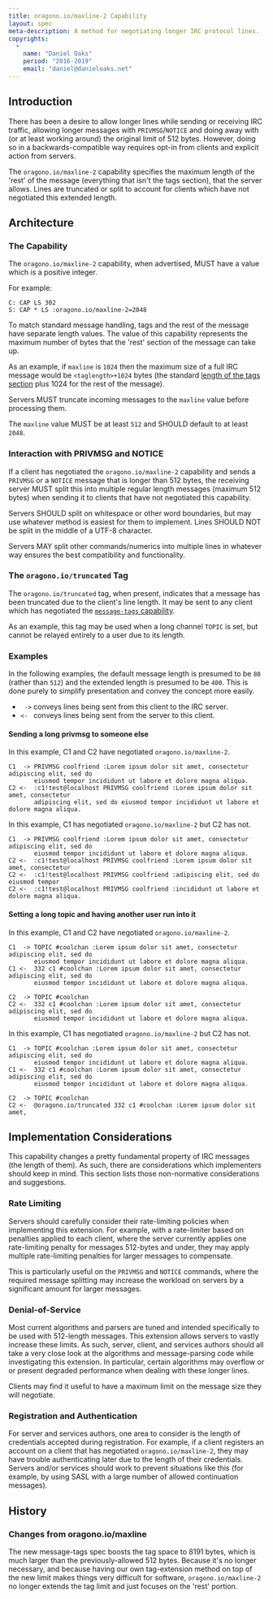 ```yaml
---
title: oragono.io/maxline-2 Capability
layout: spec
meta-description: A method for negotiating longer IRC protocol lines.
copyrights:
  -
    name: "Daniel Oaks"
    period: "2016-2019"
    email: "daniel@danieloaks.net"
---
```

## Introduction
There has been a desire to allow longer lines while sending or receiving IRC traffic, allowing longer messages with `PRIVMSG`/`NOTICE` and doing away with (or at least working around) the original limit of 512 bytes. However, doing so in a backwards-compatible way requires opt-in from clients and explicit action from servers.

The `oragono.io/maxline-2` capability specifies the maximum length of the 'rest' of the message (everything that isn't the tags section), that the server allows. Lines are truncated or split to account for clients which have not negotiated this extended length.


## Architecture

### The Capability
The `oragono.io/maxline-2` capability, when advertised, MUST have a value which is a positive integer.

For example:

    C: CAP LS 302
    S: CAP * LS :oragono.io/maxline-2=2048

To match standard message handling, tags and the rest of the message have separate length values. The value of this capability represents the maximum number of bytes that the 'rest' section of the message can take up.

As an example, if `maxline` is `1024` then the maximum size of a full IRC message would be `<taglength>+1024` bytes (the standard [length of the tags section](https://ircv3.net/specs/extensions/message-tags.html#size-limit) plus 1024 for the rest of the message).

Servers MUST truncate incoming messages to the `maxline` value before processing them.

The `maxline` value MUST be at least `512` and SHOULD default to at least `2048`.

### Interaction with PRIVMSG and NOTICE
If a client has negotiated the `oragono.io/maxline-2` capability and sends a `PRIVMSG` or a `NOTICE` message that is longer than 512 bytes, the receiving server MUST split this into multiple regular length messages (maximum 512 bytes) when sending it to clients that have not negotiated this capability.

Servers SHOULD split on whitespace or other word boundaries, but may use whatever method is easiest for them to implement. Lines SHOULD NOT be split in the middle of a UTF-8 character.

Servers MAY split other commands/numerics into multiple lines in whatever way ensures the best compatibility and functionality.

### The `oragono.io/truncated` Tag
The `oragono.io/truncated` tag, when present, indicates that a message has been truncated due to the client's line length. It may be sent to any client which has negotiated the [`message-tags` capability](https://ircv3.net/specs/extensions/message-tags.html#message-tags-capability).

As an example, this tag may be used when a long channel `TOPIC` is set, but cannot be relayed entirely to a user due to its length.

### Examples
In the following examples, the default message length is presumed to be `80` (rather than `512`) and the extended length is presumed to be `400`. This is done purely to simplify presentation and convey the concept more easily.

* ` ->` conveys lines being sent from this client to the IRC server.
* `<- ` conveys lines being sent from the server to this client.

#### Sending a long privmsg to someone else
In this example, C1 and C2 have negotiated `oragono.io/maxline-2`.

    C1  -> PRIVMSG coolfriend :Lorem ipsum dolor sit amet, consectetur adipiscing elit, sed do
           eiusmod tempor incididunt ut labore et dolore magna aliqua.
    C2 <-  :c1!test@localhost PRIVMSG coolfriend :Lorem ipsum dolor sit amet, consectetur
           adipiscing elit, sed do eiusmod tempor incididunt ut labore et dolore magna aliqua.

In this example, C1 has negotiated `oragono.io/maxline-2` but C2 has not.

    C1  -> PRIVMSG coolfriend :Lorem ipsum dolor sit amet, consectetur adipiscing elit, sed do
           eiusmod tempor incididunt ut labore et dolore magna aliqua.
    C2 <-  :c1!test@localhost PRIVMSG coolfriend :Lorem ipsum dolor sit amet, consectetur
    C2 <-  :c1!test@localhost PRIVMSG coolfriend :adipiscing elit, sed do eiusmod tempor
    C2 <-  :c1!test@localhost PRIVMSG coolfriend :incididunt ut labore et dolore magna aliqua.

#### Setting a long topic and having another user run into it
In this example, C1 and C2 have negotiated `oragono.io/maxline-2`.

    C1  -> TOPIC #coolchan :Lorem ipsum dolor sit amet, consectetur adipiscing elit, sed do
           eiusmod tempor incididunt ut labore et dolore magna aliqua.
    C1 <-  332 c1 #coolchan :Lorem ipsum dolor sit amet, consectetur adipiscing elit, sed do
           eiusmod tempor incididunt ut labore et dolore magna aliqua.

    C2  -> TOPIC #coolchan
    C2 <-  332 c1 #coolchan :Lorem ipsum dolor sit amet, consectetur adipiscing elit, sed do
           eiusmod tempor incididunt ut labore et dolore magna aliqua.

In this example, C1 has negotiated `oragono.io/maxline-2` but C2 has not.

    C1  -> TOPIC #coolchan :Lorem ipsum dolor sit amet, consectetur adipiscing elit, sed do
           eiusmod tempor incididunt ut labore et dolore magna aliqua.
    C1 <-  332 c1 #coolchan :Lorem ipsum dolor sit amet, consectetur adipiscing elit, sed do
           eiusmod tempor incididunt ut labore et dolore magna aliqua.

    C2  -> TOPIC #coolchan
    C2 <-  @oragono.io/truncated 332 c1 #coolchan :Lorem ipsum dolor sit amet,


## Implementation Considerations
This capability changes a pretty fundamental property of IRC messages (the length of them). As such, there are considerations which implementers should keep in mind. This section lists those non-normative considerations and suggestions.

### Rate Limiting
Servers should carefully consider their rate-limiting policies when implementing this extension. For example, with a rate-limiter based on penalties applied to each client, where the server currently applies one rate-limiting penalty for messages 512-bytes and under, they may apply multiple rate-limiting penalties for larger messages to compensate.

This is particularly useful on the `PRIVMSG` and `NOTICE` commands, where the required message splitting may increase the workload on servers by a significant amount for larger messages.

### Denial-of-Service
Most current algorithms and parsers are tuned and intended specifically to be used with 512-length messages. This extension allows servers to vastly increase these limits. As such, server, client, and services authors should all take a very close look at the algorithms and message-parsing code while investigating this extension. In particular, certain algorithms may overflow or or present degraded performance when dealing with these longer lines.

Clients may find it useful to have a maximum limit on the message size they will negotiate.

### Registration and Authentication
For server and services authors, one area to consider is the length of credentials accepted during registration. For example, if a client registers an account on a client that has negotiated `oragono.io/maxline-2`, they may have trouble authenticating later due to the length of their credentials. Servers and/or services should work to prevent situations like this (for example, by using SASL with a large number of allowed continuation messages).


## History

### Changes from oragono.io/maxline
The new message-tags spec boosts the tag space to 8191 bytes, which is much larger than the previously-allowed 512 bytes. Because it's no longer necessary, and because having our own tag-extension method on top of the new limit makes things very difficult for software, `oragono.io/maxline-2` no longer extends the tag limit and just focuses on the 'rest' portion.
